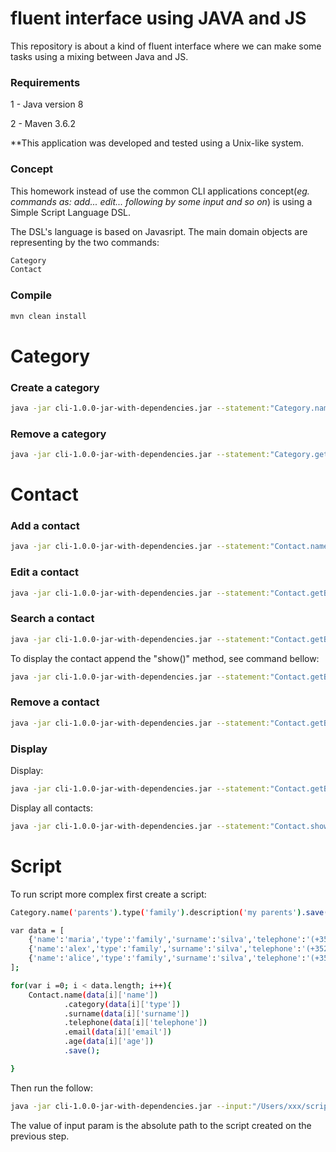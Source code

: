 # fluent interface using JAVA and JS
This repository is about a kind of fluent interface where we can make some tasks using a mixing between Java and JS.
### Requirements

<p>1 - Java version 8</p>
<p>2 - Maven 3.6.2</p> 

**This application was developed and tested using a Unix-like system.

### Concept

<p>
This homework instead of use the common CLI applications concept(<i>eg. commands as: add... edit... following by some input and so on</i>)
is using a Simple Script Language DSL.
</p> 
<p>
The DSL's language is based on Javasript. The main domain objects are representing by the two commands:
</p>

```bash
Category
Contact
```

### Compile

```bash
mvn clean install
```
# Category

### Create a category

```bash
java -jar cli-1.0.0-jar-with-dependencies.jar --statement:"Category.name('parents').type('family').description('my parents').save();"
```

### Remove a category

```bash
java -jar cli-1.0.0-jar-with-dependencies.jar --statement:"Category.getByName('parents').remove();"
```
# Contact

### Add a contact

```bash
java -jar cli-1.0.0-jar-with-dependencies.jar --statement:"Contact.name('alisson').category('family').surname('pedrina').telephone('(+351) 914560821').email('pedrina.alisson@gmail.com').age(39).save();"
```
### Edit a contact
```bash
java -jar cli-1.0.0-jar-with-dependencies.jar --statement:"Contact.getByNames('alisson','pedrina').setEmail('julio@gmail.com').edit();"
```

### Search a contact
```bash
java -jar cli-1.0.0-jar-with-dependencies.jar --statement:"Contact.getByNames('julio','medina');"
```
To display the contact append the "show()" method, see command bellow:
```bash
java -jar cli-1.0.0-jar-with-dependencies.jar --statement:"Contact.getByNames('alisson','pedrina').show();"
```

### Remove a contact

```bash
java -jar cli-1.0.0-jar-with-dependencies.jar --statement:"Contact.getByNames('alisson','pedrina').remove();"
```

### Display

Display:
```bash
java -jar cli-1.0.0-jar-with-dependencies.jar --statement:"Contact.getByNames('julio','medina').show();"
```
Display all contacts:
```bash
java -jar cli-1.0.0-jar-with-dependencies.jar --statement:"Contact.showAll();"
```

# Script

To run script more complex first create a script:

```bash
Category.name('parents').type('family').description('my parents').save();

var data = [
    {'name':'maria','type':'family','surname':'silva','telephone':'(+352) 456560456', 'email':'maria@gmail.com','age':13},
    {'name':'alex','type':'family','surname':'silva','telephone':'(+352) 456560456', 'email':'alex@gmail.com','age':18},
    {'name':'alice','type':'family','surname':'silva','telephone':'(+352) 456560456', 'email':'alice@gmail.com','age':14}
];

for(var i =0; i < data.length; i++){
    Contact.name(data[i]['name'])
            .category(data[i]['type'])
            .surname(data[i]['surname'])
            .telephone(data[i]['telephone'])
            .email(data[i]['email'])
            .age(data[i]['age'])
            .save();

}
```
Then run the follow:

```bash
java -jar cli-1.0.0-jar-with-dependencies.jar --input:"/Users/xxx/script.js"
```
The value of input param is the absolute path to the script created on the previous step.
